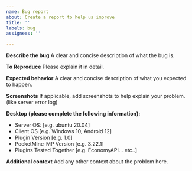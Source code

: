```yaml
---
name: Bug report
about: Create a report to help us improve
title: ''
labels: bug
assignees: ''

---
```


**Describe the bug**
A clear and concise description of what the bug is.

**To Reproduce**
Please explain it in detail.

**Expected behavior**
A clear and concise description of what you expected to happen.

**Screenshots**
If applicable, add screenshots to help explain your problem. (like server error log)

**Desktop (please complete the following information):**
 - Server OS: [e.g. ubuntu 20.04]
 - Client OS [e.g. Windows 10, Android 12]
 - Plugin Version [e.g. 1.0]
 - PocketMine-MP Version [e.g. 3.22.1]
 - Plugins Tested Together [e.g. EconomyAPI... etc..]

**Additional context**
Add any other context about the problem here.
